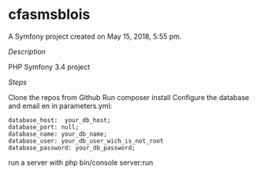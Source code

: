 cfasmsblois
===========

A Symfony project created on May 15, 2018, 5:55 pm.

*Description*

PHP Symfony 3.4 project

*Steps*

  Clone the repos from Github
  Run composer install
  Configure the database and email en in parameters.yml:
  
    database_host:  your_db_host;
    database_port: null;
    database_name: your_db_name;
    database_user: your_db_user_wich_is_not_root
    database_password: your_db_password;
  
  run a server with php bin/console server:run
